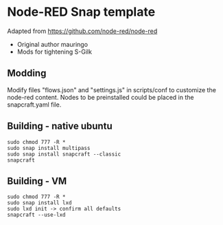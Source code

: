 # Node-RED Snap template

Adapted from https://github.com/node-red/node-red

- Original author mauringo
- Mods for tightening S-Gilk

## Modding

Modify files "flows.json" and "settings.js" in scripts/conf to customize the node-red content. Nodes to be preinstalled could be placed in the snapcraft.yaml file.

## Building - native ubuntu

    sudo chmod 777 -R *
    sudo snap install multipass
    sudo snap install snapcraft --classic
    snapcraft

## Building - VM

    sudo chmod 777 -R *
    sudo snap install lxd
    sudo lxd init -> confirm all defaults
    snapcraft --use-lxd
